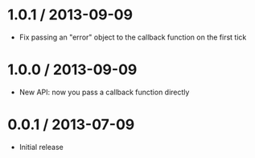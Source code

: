 1.0.1 / 2013-09-09
==================

  * Fix passing an "error" object to the callback function on the first tick

1.0.0 / 2013-09-09
==================

  * New API: now you pass a callback function directly

0.0.1 / 2013-07-09
==================

  * Initial release
